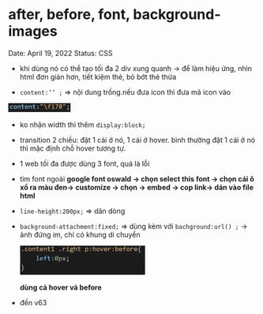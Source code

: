# after, before, font, background-images

Date: April 19, 2022
Status: CSS

- khi dùng nó có thể tạo tối đa 2 div xung quanh → để làm hiệu ứng, nhìn html đơn giản hơn, tiết kiệm thẻ, bỏ bớt thẻ thừa

- `content:’’ ;` ⇒ nội dung trống.nếu đưa icon thì đưa mã icon vào

![Untitled](after,%20before,%20font,%20background-images%209561cf8b2b954fdd970b4d4678f86b2c/Untitled.png)

- ko nhận width thì thêm `display:block;`
- transition 2 chiều: đặt 1 cái ở nó, 1 cái ở hover. bình thường đặt 1 cái ở nó thì mặc định chỗ hover tương tự.
- 1 web tối đa được dùng 3 font, quá là lỗi
- tìm font ngoài **google font oswald → chọn select this font → chọn cái ô xổ ra màu đen→ customize → chọn → embed → cop link→ dán vào file html**
- `line-height:200px;` ⇒ dãn dòng
- `background-attachment:fixed;` ⇒ dùng kèm với `bachground:url() ;` → ảnh đứng im, chỉ có khung di chuyển
    
    ![**dùng cả hover vả before**](after,%20before,%20font,%20background-images%209561cf8b2b954fdd970b4d4678f86b2c/Untitled%201.png)
    
    **dùng cả hover vả before**
    
- đến v63